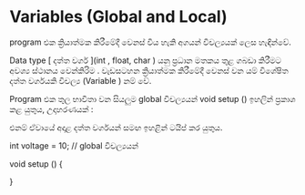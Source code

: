 # Variables (Global and Local)

program එක   ක්‍රියාත්මක කිරීමේදී වෙනස් විය හැකි අගයන්  විචල්‍යයක් ලෙස හැඳින්වේ.
 
Data  type [ දත්ත වර්ග ](int  , float, char  ) යනු ප්‍රධාන මතකය තුළ ගබඩා කිරීමට අවශ්‍ය  ස්ථානය වෙන්කිරිම . 
වැඩසටහන ක්‍රියාත්මක කිරීමේදී වෙනස් වන යම් විශේෂිත දත්ත වර්ගයකි විචල්‍ය (Variable ) නම් වේ.

Program  එක තුල  භාවිතා වන සියලුම global  විචල්‍යයන් void setup () ඉහලින් ප්‍රකාශ කළ යුතුය, 
උදාහරණයක් :

එනම් ඒවායේ අදාළ දත්ත වර්ගයන් සමඟ ඉහළින් ටයිප් කර යුතුය. 

int  voltage  = 10;  // global  විචල්‍යයන්

void setup ()
{

}

